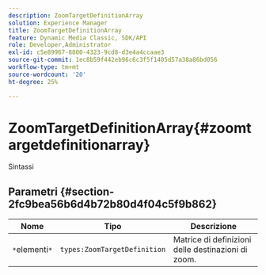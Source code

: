 ```yaml
---
description: ZoomTargetDefinitionArray
solution: Experience Manager
title: ZoomTargetDefinitionArray
feature: Dynamic Media Classic, SDK/API
role: Developer,Administrator
exl-id: c5e89967-8800-4323-9cd8-d3e4a4ccaae3
source-git-commit: 1ec8b59f442eb96c6c3f5f1405d57a38a86bd056
workflow-type: tm+mt
source-wordcount: '20'
ht-degree: 25%

---
```


# ZoomTargetDefinitionArray{#zoomtargetdefinitionarray}

Sintassi

## Parametri {#section-2fc9bea56b6d4b72b80d4f04c5f9b862}

| Nome | Tipo | Descrizione |
|---|---|---|
| `*`elementi`*` | `types:ZoomTargetDefinition` | Matrice di definizioni delle destinazioni di zoom. |
